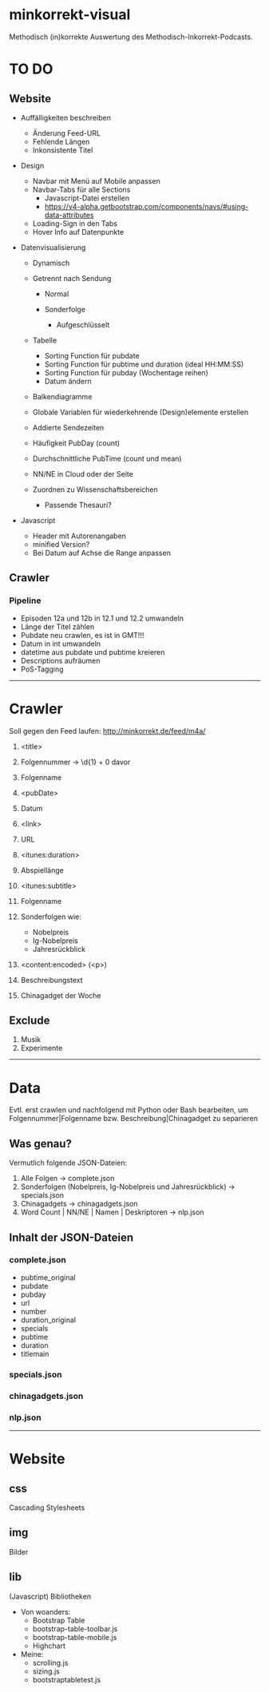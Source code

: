 # minkorrekt-visual

Methodisch (in)korrekte Auswertung des Methodisch-Inkorrekt-Podcasts.

# TO DO

## Website

-   Auffälligkeiten beschreiben

    -   Änderung Feed-URL
    -   Fehlende Längen
    -   Inkonsistente Titel

-   Design

    -   Navbar mit Menü auf Mobile anpassen
    -   Navbar-Tabs für alle Sections
        -   Javascript-Datei erstellen
        -   <https://v4-alpha.getbootstrap.com/components/navs/#using-data-attributes>
    -   Loading-Sign in den Tabs
    -   Hover Info auf Datenpunkte

-   Datenvisualisierung

    -   Dynamisch
    -   Getrennt nach Sendung

        -   Normal
        -   Sonderfolge

            -   Aufgeschlüsselt

    -   Tabelle

        -   Sorting Function für pubdate
        -   Sorting Function für pubtime und duration (ideal HH:MM:SS)
        -   Sorting Function für pubday (Wochentage reihen)
        -   Datum ändern

    -   Balkendiagramme
    -   Globale Variablen für wiederkehrende (Design)elemente erstellen
    -   Addierte Sendezeiten
    -   Häufigkeit PubDay (count)
    -   Durchschnittliche PubTime (count und mean)
    -   NN/NE in Cloud oder der Seite
    -   Zuordnen zu Wissenschaftsbereichen

        -   Passende Thesauri?

-   Javascript
    -   Header mit Autorenangaben
    -   minified Version?
    -   Bei Datum auf Achse die Range anpassen

## Crawler

### Pipeline

-   Episoden 12a und 12b in 12.1 und 12.2 umwandeln
-   Länge der Titel zählen
-   Pubdate neu crawlen, es ist in GMT!!!
-   Datum in int umwandeln
-   datetime aus pubdate und pubtime kreieren
-   Descriptions aufräumen
-   PoS-Tagging

* * *

# Crawler

Soll gegen den Feed laufen: <http://minkorrekt.de/feed/m4a/>

1.  &lt;title>

2.  Folgennummer -> \\d{1} + 0 davor
3.  Folgenname

4.  &lt;pubDate>

5.  Datum

6.  &lt;link>

7.  URL

8.  &lt;itunes:duration>

9.  Abspiellänge

10. &lt;itunes:subtitle>

11. Folgenname
12. Sonderfolgen wie:

    -   Nobelpreis
    -   Ig-Nobelpreis
    -   Jahresrückblick

13. &lt;content:encoded> (&lt;p>)

14. Beschreibungstext
15. Chinagadget der Woche

## Exclude

1.  Musik
2.  Experimente

* * *

# Data

Evtl. erst crawlen und nachfolgend mit Python oder Bash bearbeiten, um Folgennummer|Folgenname bzw. Beschreibung|Chinagadget zu separieren

## Was genau?

Vermutlich folgende JSON-Dateien:

1.  Alle Folgen -> complete.json
2.  Sonderfolgen (Nobelpreis, Ig-Nobelpreis und Jahresrückblick) -> specials.json
3.  Chinagadgets -> chinagadgets.json
4.  Word Count | NN/NE | Namen | Deskriptoren -> nlp.json

## Inhalt der JSON-Dateien

### complete.json

-   pubtime_original
-   pubdate
-   pubday
-   url
-   number
-   duration_original
-   specials
-   pubtime
-   duration
-   titlemain

### specials.json

### chinagadgets.json

### nlp.json

* * *

# Website

## css

Cascading Stylesheets

## img

Bilder

## lib

(Javascript) Bibliotheken

-   Von woanders:
    -   Bootstrap Table
    -   bootstrap-table-toolbar.js
    -   bootstrap-table-mobile.js
    -   Highchart
-   Meine:
    -   scrolling.js
    -   sizing.js
    -   bootstraptabletest.js
